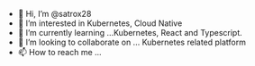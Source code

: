 - 👋 Hi, I’m @satrox28
- 👀 I’m interested in Kubernetes, Cloud Native
- 🌱 I’m currently learning ...Kubernetes, React and Typescript.
- 💞️ I’m looking to collaborate on ... Kubernetes related platform
- 📫 How to reach me ...

<!---
satrox28/satrox28 is a ✨ special ✨ repository because its `README.md` (this file) appears on your GitHub profile.
You can click the Preview link to take a look at your changes.
--->
